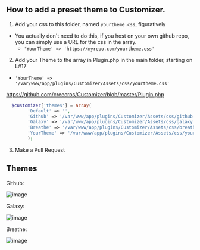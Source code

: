 ## How to add a preset theme to Customizer.
1. Add your css to this folder, named `yourtheme.css`, figuratively
  * You actually don't need to do this, if you host on your own github repo, you can simply use a URL for the css in the array.
    * `'YourTheme' => 'https://myrepo.com/yourtheme.css'`
2. Add your Theme to the array in Plugin.php in the main folder, starting on L#17
  * `'YourTheme' => '/var/www/app/plugins/Customizer/Assets/css/yourtheme.css'`
  
https://github.com/creecros/Customizer/blob/master/Plugin.php

``` php
  $customizer['themes'] = array(
		'Default' => '',
		'Github' => '/var/www/app/plugins/Customizer/Assets/css/github.css',
		'Galaxy' => '/var/www/app/plugins/Customizer/Assets/css/galaxy.css',
		'Breathe' => '/var/www/app/plugins/Customizer/Assets/css/breathe.css',
		'YourTheme' => '/var/www/app/plugins/Customizer/Assets/css/yourtheme.css'
		);
```
3. Make a Pull Request

Themes
--------

Github:

![image](https://user-images.githubusercontent.com/26339368/47761386-8636b880-dc8e-11e8-9b6e-c46e7b5dcc44.png)

Galaxy:

![image](https://user-images.githubusercontent.com/26339368/47761350-68695380-dc8e-11e8-9e87-a9471e5e1adf.png)


Breathe:

![image](https://user-images.githubusercontent.com/26339368/47761312-47086780-dc8e-11e8-9460-5b1ce4b54d5e.png)
